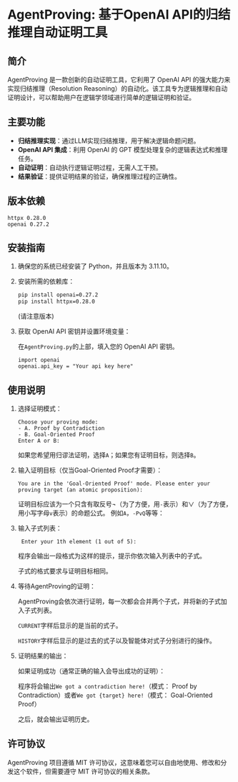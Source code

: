 # AgentProving: 基于OpenAI API的归结推理自动证明工具
## 简介
AgentProving 是一款创新的自动证明工具，它利用了 OpenAI API 的强大能力来实现归结推理（Resolution Reasoning）的自动化。该工具专为逻辑推理和自动证明设计，可以帮助用户在逻辑学领域进行简单的逻辑证明和验证。
## 主要功能
- **归结推理实现**：通过LLM实现归结推理，用于解决逻辑命题问题。
- **OpenAI API 集成**：利用 OpenAI 的 GPT 模型处理复杂的逻辑表达式和推理任务。
- **自动证明**：自动执行逻辑证明过程，无需人工干预。
- **结果验证**：提供证明结果的验证，确保推理过程的正确性。

## 版本依赖
```commandline
httpx 0.28.0
openai 0.27.2
```

## 安装指南
1. 确保您的系统已经安装了 Python，并且版本为 3.11.10。
2. 安装所需的依赖库：
   ```sh
   pip install openai=0.27.2
   pip install httpx=0.28.0
   ```
   (请注意版本)
3. 获取 OpenAI API 密钥并设置环境变量： 
 
    在`AgentProving.py`的上部，填入您的 OpenAI API 密钥。

    ```
    import openai
    openai.api_key = "Your api key here"
    ```

## 使用说明
1. 选择证明模式：
    ```
    Choose your proving mode:
    - A. Proof by Contradiction
    - B. Goal-Oriented Proof
    Enter A or B:
    ```
   如果您希望用归谬法证明，选择`A`；如果您有证明目标，则选择`B`。
2. 输入证明目标（仅当Goal-Oriented Proof才需要）：
   ```
   You are in the 'Goal-Oriented Proof' mode. Please enter your proving target (an atomic proposition):
   ```
   证明目标应该为一个只含有取反号$\neg$（为了方便，用`-`表示）和$\vee$（为了方便，用小写字母`v`表示）的命题公式。
   例如`A`，`-PvQ`等等：

3. 输入子式列表：
   ```
    Enter your 1th element (1 out of 5):
    ```
   程序会输出一段格式为这样的提示，提示你依次输入列表中的子式。

   子式的格式要求与证明目标相同。

4. 等待AgentProving的证明：

   AgentProving会依次进行证明，每一次都会合并两个子式，并将新的子式加入子式列表。

   `CURRENT`字样后显示的是当前的式子。

   `HISTORY`字样后显示的是过去的式子以及智能体对式子分别进行的操作。

5. 证明结果的输出：

   如果证明成功（通常正确的输入会导出成功的证明）：

   程序将会输出`We got a contradiction here!`（模式： Proof by Contradiction）或者`We got {target} here!`（模式： Goal-Oriented Proof）
   
   之后，就会输出证明历史。
  

## 许可协议
AgentProving 项目遵循 MIT 许可协议，这意味着您可以自由地使用、修改和分发这个软件，但需要遵守 MIT 许可协议的相关条款。
